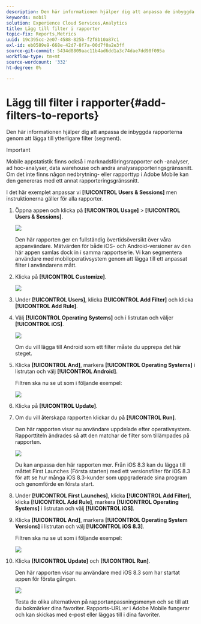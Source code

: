 ```yaml
---
description: Den här informationen hjälper dig att anpassa de inbyggda rapporterna genom att lägga till ytterligare filter (segment).
keywords: mobil
solution: Experience Cloud Services,Analytics
title: Lägg till filter i rapporter
topic-fix: Reports,Metrics
uuid: 19c395cc-2e07-4588-825b-f2f8b10a87c1
exl-id: eb0589e9-668e-42d7-8f7a-00d7f0a2e3ff
source-git-commit: 5434d8809aac11b4ad6dd1a3c74dae7dd98f095a
workflow-type: tm+mt
source-wordcount: '332'
ht-degree: 0%

---
```


# Lägg till filter i rapporter{#add-filters-to-reports}

Den här informationen hjälper dig att anpassa de inbyggda rapporterna genom att lägga till ytterligare filter (segment).

>[!IMPORTANT]
>
>Mobile appstatistik finns också i marknadsföringsrapporter och -analyser, ad hoc-analyser, data warehouse och andra analysrapporteringsgränssnitt. Om det inte finns någon nedbrytning- eller rapporttyp i Adobe Mobile kan den genereras med ett annat rapporteringsgränssnitt.

I det här exemplet anpassar vi **[!UICONTROL Users & Sessions]** men instruktionerna gäller för alla rapporter.

1. Öppna appen och klicka på **[!UICONTROL Usage]** > **[!UICONTROL Users & Sessions]**.

   ![](assets/customize1.png)

   Den här rapporten ger en fullständig övertidsöversikt över våra appanvändare. Mätvärden för både iOS- och Android-versioner av den här appen samlas dock in i samma rapportserie. Vi kan segmentera användare med mobiloperativsystem genom att lägga till ett anpassat filter i användarens mått.

1. Klicka på **[!UICONTROL Customize]**.

   ![](assets/customize2.png)

1. Under **[!UICONTROL Users]**, klicka **[!UICONTROL Add Filter]** och klicka **[!UICONTROL Add Rule]**.

1. Välj **[!UICONTROL Operating Systems]** och i listrutan och väljer **[!UICONTROL iOS]**.

   ![](assets/customize3.png)

   Om du vill lägga till Android som ett filter måste du upprepa det här steget.

1. Klicka **[!UICONTROL And]**, markera **[!UICONTROL Operating Systems]** i listrutan och välj **[!UICONTROL Android]**.

   Filtren ska nu se ut som i följande exempel:

   ![](assets/customize4.png)

1. Klicka på **[!UICONTROL Update]**.
1. Om du vill återskapa rapporten klickar du på **[!UICONTROL Run]**.

   Den här rapporten visar nu användare uppdelade efter operativsystem. Rapporttiteln ändrades så att den matchar de filter som tillämpades på rapporten.

   ![](assets/customize5.png)

   Du kan anpassa den här rapporten mer. Från iOS 8.3 kan du lägga till måttet First Launches (Första starten) med ett versionsfilter för iOS 8.3 för att se hur många iOS 8.3-kunder som uppgraderade sina program och genomförde en första start.
1. Under **[!UICONTROL First Launches]**, klicka **[!UICONTROL Add Filter]**, klicka **[!UICONTROL Add Rule]**, markera **[!UICONTROL Operating Systems]** i listrutan och välj **[!UICONTROL iOS]**.
1. Klicka **[!UICONTROL And]**, markera **[!UICONTROL Operating System Versions]** i listrutan och välj **[!UICONTROL iOS 8.3]**.

   Filtren ska nu se ut som i följande exempel:

   ![](assets/customize6.png)

1. Klicka **[!UICONTROL Update]** och **[!UICONTROL Run]**.

   Den här rapporten visar nu användare med iOS 8.3 som har startat appen för första gången.

   ![](assets/customize7.png)

   Testa de olika alternativen på rapportanpassningsmenyn och se till att du bokmärker dina favoriter. Rapports-URL:er i Adobe Mobile fungerar och kan skickas med e-post eller läggas till i dina favoriter.
